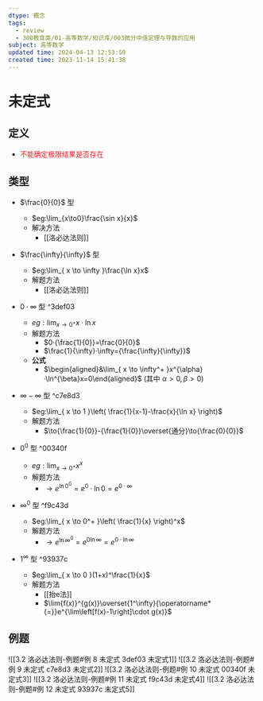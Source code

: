 ```yaml
---
dtype: 概念
tags:
  - review
  - 300教育类/01-高等数学/知识库/003微分中值定理与导数的应用
subject: 高等数学
updated time: 2024-04-13 12:53:50
created time: 2023-11-14 15:41:38
---
```


# 未定式

## 定义
- <font color=#ed1c24>不能确定极限结果是否存在</font>

## 类型
- $\frac{0}{0}$ 型
    - $eg:\lim_{x\to0}\frac{\sin x}{x}$
    - 解决方法
        - [[洛必达法则]]

- $\frac{\infty}{\infty}$ 型
    - $eg:\lim_{ x \to \infty }\frac{\ln x}x$
    - 解题方法
        - [[洛必达法则]]

- $0·\infty$ 型 ^3def03
    - $eg:\lim_{ x \to 0^+ }x·\ln x$
    - 解题方法
        - $0·{\frac{1}{0}}=\frac{0}{0}$
        - $\frac{1}{\infty}·\infty={\frac{\infty}{\infty}}$
    - **公式**
        - $\begin{aligned}&\lim_{ x \to \infty^+ }x^{\alpha}·\ln^{\beta}x=0\end{aligned}$ (其中 $\alpha>0,\beta>0$)

- $\infty-\infty$ 型 ^c7e8d3
    - $eg:\lim_{ x \to 1 }\left( \frac{1}{x-1}-\frac{x}{\ln x} \right)$
    - 解题方法
        - $\to{\frac{1}{0}}-{\frac{1}{0}}\overset{通分}\to{\frac{0}{0}}$

- $0^0$ 型 ^00340f
    - $eg:\lim_{ x \to 0^+ }x^x$
    - 解题方法
        - $\to{e^{\ln{0}^0}}=e^0·\ln{0}=e^{0·\infty}$

- $\infty^0$ 型 ^f9c43d
    - $eg:\lim_{ x \to 0^+ }\left( \frac{1}{x} \right)^x$
    - 解题方法
        - $\to{e^{\ln{\infty}^0}}=e^{0\ln{\infty}}=e^{0·\ln{\infty}}$

- $1^\infty$ 型 ^93937c
    - $eg:\lim_{ x \to 0 }(1+x)^\frac{1}{x}$
    - 解题方法
        - [[抬e法]]
        - $\lim{f(x)}^{g(x)}\overset{1^\infty}{\operatorname*{=}}e^{\lim\left[f(x)-1\right]\cdot g(x)}$

## 例题
![[3.2 洛必达法则-例题#例 8 未定式 3def03 未定式1]]
![[3.2 洛必达法则-例题#例 9 未定式 c7e8d3 未定式2]]
![[3.2 洛必达法则-例题#例 10 未定式 00340f 未定式3]]
![[3.2 洛必达法则-例题#例 11 未定式 f9c43d 未定式4]]
![[3.2 洛必达法则-例题#例 12 未定式 93937c 未定式5]]
